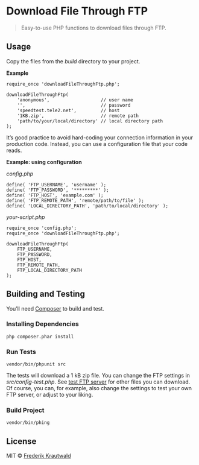 # Download File Through FTP

> Easy-to-use PHP functions to download files through FTP.

## Usage

Copy the files from the *build* directory to your project.

**Example**

```
require_once 'downloadFileThroughFtp.php';

downloadFileThroughFtp(
    'anonymous',                   // user name
    '',                            // password
    'speedtest.tele2.net',         // host
    '1KB.zip',                     // remote path
    'path/to/your/local/directory' // local directory path
);
```

It’s good practice to avoid hard-coding your connection information in your 
production code. Instead, you can use a configuration file that your code reads.

**Example: using configuration**

*config.php*

```
define( 'FTP_USERNAME', 'username' );
define( 'FTP_PASSWORD', '*********' );
define( 'FTP_HOST', 'example.com' );
define( 'FTP_REMOTE_PATH', 'remote/path/to/file' );
define( 'LOCAL_DIRECTORY_PATH', 'path/to/local/directory' );
```

*your-script.php*

```
require_once 'config.php';
require_once 'downloadFileThroughFtp.php';

downloadFileThroughFtp(
    FTP_USERNAME,
    FTP_PASSWORD,
    FTP_HOST,
    FTP_REMOTE_PATH,
    FTP_LOCAL_DIRECTORY_PATH
);
```

## Building and Testing

You’ll need [Composer](http://getcomposer.org) to build and test.

### Installing Dependencies

```
php composer.phar install
```

### Run Tests

```
vendor/bin/phpunit src
```

The tests will download a 1 kB zip file. You can change the FTP settings 
in *src/config-test.php*. See [test FTP server](ftp://speedtest.tele2.net/) for 
other files you can download. Of course, you can, for example, also change the 
settings to test your own FTP server, or adjust to your liking.

### Build Project

```
vendor/bin/phing
```

## License

MIT © [Frederik Krautwald](https://github.com/Frikki)

